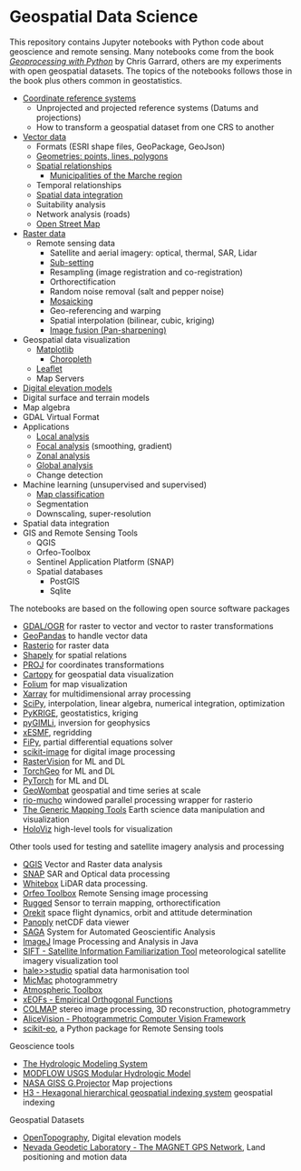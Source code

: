 Geospatial Data Science
=======================
This repository contains Jupyter notebooks with Python code about geoscience and remote sensing. Many notebooks come from the book [*Geoprocessing with Python*](https://www.manning.com/books/geoprocessing-with-python) by Chris Garrard, others are my experiments with open geospatial datasets. The topics of the notebooks follows those in the book plus others common in geostatistics.

* [Coordinate reference systems](coordinate_reference_system.ipynb)
    * Unprojected and projected reference systems (Datums and projections)
    * How to transform a geospatial dataset from one CRS to another
* [Vector data](geospatial_vector_data.ipynb)
    * Formats (ESRI shape files, GeoPackage, GeoJson)
    * [Geometries: points, lines, polygons](vector_and_raster_data.ipynb)
    * [Spatial relationships](spatial_relationships.ipynb)
        * [Municipalities of the Marche region](topological_operators.ipynb)
    * Temporal relationships
    * [Spatial data integration](marche_flood_event_2022.ipynb)
    * Suitability analysis
    * Network analysis (roads)
    * [Open Street Map](openstreetmap.ipynb)
* [Raster data](geospatial_raster_data.ipynb)
    * Remote sensing data
        * Satellite and aerial imagery: optical, thermal, SAR, Lidar
        * [Sub-setting](raster_subsetting.ipynb)
        * Resampling (image registration and co-registration)
        * Orthorectification
        * Random noise removal (salt and pepper noise)
        * [Mosaicking](geospatial_raster_data.ipynb)
        * Geo-referencing and warping
        * Spatial interpolation (bilinear, cubic, kriging)
        * [Image fusion (Pan-sharpening)](pan_sharpening.ipynb)
* Geospatial data visualization
    * [Matplotlib](geospatial_data_visualization.ipynb)
        * [Choropleth](unemployment_rate_visualization.ipynb)
    * [Leaflet](web_mapping.ipynb)
    * Map Servers
* [Digital elevation models](dem_marche.ipynb)
* Digital surface and terrain models
* Map algebra
* GDAL Virtual Format
* Applications
    * [Local analysis](geospatial_raster_data.ipynb)
    * [Focal analysis](geospatial_raster_data.ipynb) (smoothing, gradient)
    * [Zonal analysis](geospatial_raster_data.ipynb)
    * [Global analysis](geospatial_raster_data.ipynb)
    * Change detection
* Machine learning (unsupervised and supervised)
    * [Map classification](map_classification.ipynb)
    * Segmentation
    * Downscaling, super-resolution
* Spatial data integration
* GIS and Remote Sensing Tools
    * QGIS
    * Orfeo-Toolbox
    * Sentinel Application Platform (SNAP)
    * Spatial databases
        * PostGIS
        * Sqlite

The notebooks are based on the following open source software packages
* [GDAL/OGR](https://gdal.org/) for raster to vector and vector to raster transformations
* [GeoPandas](https://geopandas.org/en/stable/index.html) to handle vector data
* [Rasterio](https://rasterio.readthedocs.io/en/stable/) for raster data
* [Shapely](https://shapely.readthedocs.io/en/stable/) for spatial relations
* [PROJ](https://proj.org/) for coordinates transformations
* [Cartopy](https://scitools.org.uk/cartopy/docs/latest/index.html) for geospatial data visualization
* [Folium](https://github.com/python-visualization/folium) for map visualization
* [Xarray](https://docs.xarray.dev/en/stable/) for multidimensional array processing
* [SciPy](https://scipy.org/), interpolation, linear algebra, numerical integration, optimization
* [PyKRIGE](https://geostat-framework.readthedocs.io/projects/pykrige/en/stable/), geostatistics, kriging
* [pyGIMLi](https://www.pygimli.org/), inversion for geophysics
* [xESMF](https://xesmf.readthedocs.io/en/stable/), regridding
* [FiPy](https://www.ctcms.nist.gov/fipy/), partial differential equations solver
* [scikit-image](https://scikit-image.org/) for digital image processing
* [RasterVision](https://github.com/azavea/raster-vision) for ML and DL
* [TorchGeo](https://github.com/microsoft/torchgeo) for ML and DL
* [PyTorch](https://pytorch.org/) for ML and DL
* [GeoWombat](https://geowombat.readthedocs.io/en/latest/) geospatial and time series at scale
* [rio-mucho](https://github.com/mapbox/rio-mucho) windowed parallel processing wrapper for rasterio
* [The Generic Mapping Tools](https://www.generic-mapping-tools.org/) Earth science data manipulation and visualization  
* [HoloViz](https://holoviz.org/) high-level tools for visualization

Other tools used for testing and satellite imagery analysis and processing
* [QGIS](https://qgis.org/en/site/) Vector and Raster data analysis
* [SNAP](https://step.esa.int/main/download/snap-download/) SAR and Optical data processing
* [Whitebox](https://www.whiteboxgeo.com/) LiDAR data processing.
* [Orfeo Toolbox](https://www.orfeo-toolbox.org/) Remote Sensing image processing
* [Rugged](https://www.orekit.org/site-rugged-3.0/index.html) Sensor to terrain mapping, orthorectification   
* [Orekit](https://www.orekit.org/) space flight dynamics, orbit and attitude determination
* [Panoply](https://www.giss.nasa.gov/tools/panoply/) netCDF data viewer  
* [SAGA](https://saga-gis.sourceforge.io/en/index.html) System for Automated Geoscientific Analysis  
* [ImageJ](https://imagej.net/ij/index.html) Image Processing and Analysis in Java
* [SIFT - Satellite Information Familiarization Tool](https://sift.ssec.wisc.edu/) meteorological satellite imagery visualization tool
* [hale>>studio](https://wetransform.to/halestudio/) spatial data harmonisation tool
* [MicMac](https://github.com/micmacIGN/micmac?tab=readme-ov-file) photogrammetry  
* [Atmospheric Toolbox](https://atmospherictoolbox.org/)  
* [xEOFs - Empirical Orthogonal Functions](https://xeofs.readthedocs.io/en/latest/index.html)  
* [COLMAP](https://colmap.github.io/) stereo image processing, 3D reconstruction, photogrammetry  
* [AliceVision - Photogrammetric Computer Vision Framework](https://alicevision.org/)  
* [scikit-eo](https://yotarazona.github.io/scikit-eo/), a Python package for Remote Sensing tools  

Geoscience tools
* [The Hydrologic Modeling System](https://www.hec.usace.army.mil/software/hec-hms/)  
* [MODFLOW USGS Modular Hydrologic Model](https://www.usgs.gov/software/modflow-6-usgs-modular-hydrologic-model)  
* [NASA GISS G.Projector](https://www.giss.nasa.gov/tools/gprojector/) Map projections
* [H3 - Hexagonal hierarchical geospatial indexing system](https://h3geo.org/) geospatial indexing

Geospatial Datasets
* [OpenTopography](https://opentopography.org/), Digital elevation models
* [Nevada Geodetic Laboratory - The MAGNET GPS Network](http://geodesy.unr.edu/magnet.php), Land positioning and motion data
